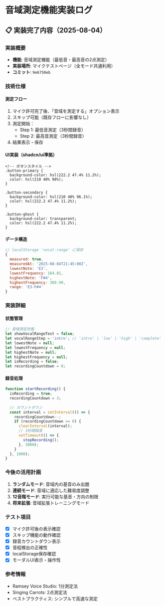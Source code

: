 # 音域測定機能実装ログ

## 📋 実装完了内容（2025-08-04）

### **実装概要**
- **機能**: 音域測定機能（最低音・最高音の2点測定）
- **実装場所**: マイクテストページ（全モード共通利用）
- **コミット**: `9e6750eb`

### **技術仕様**

#### **測定フロー**
1. マイク許可完了後、「音域を測定する」オプション表示
2. スキップ可能（既存フローに影響なし）
3. 測定開始：
   - Step 1: 最低音測定（3秒間録音）
   - Step 2: 最高音測定（3秒間録音）
4. 結果表示・保存

#### **UI実装（shadcn/ui準拠）**
```svelte
<!-- ボタンスタイル -->
.button-primary {
  background-color: hsl(222.2 47.4% 11.2%);
  color: hsl(210 40% 98%);
}

.button-secondary {
  background-color: hsl(210 40% 96.1%);
  color: hsl(222.2 47.4% 11.2%);
}

.button-ghost {
  background-color: transparent;
  color: hsl(222.2 47.4% 11.2%);
}
```

#### **データ構造**
```javascript
// localStorage 'vocal-range' に保存
{
  measured: true,
  measuredAt: '2025-08-04T21:45:00Z',
  lowestNote: 'E3',
  lowestFrequency: 164.81,
  highestNote: 'F#4', 
  highestFrequency: 369.99,
  range: 'E3-F#4'
}
```

### **実装詳細**

#### **状態管理**
```javascript
// 音域測定状態
let showVocalRangeTest = false;
let vocalRangeStep = 'intro'; // 'intro' | 'low' | 'high' | 'complete'
let lowestNote = null;
let lowestFrequency = null;
let highestNote = null;
let highestFrequency = null;
let isRecording = false;
let recordingCountdown = 0;
```

#### **録音処理**
```javascript
function startRecording() {
  isRecording = true;
  recordingCountdown = 3;
  
  // カウントダウン
  const interval = setInterval(() => {
    recordingCountdown--;
    if (recordingCountdown <= 0) {
      clearInterval(interval);
      // 3秒間録音
      setTimeout(() => {
        stopRecording();
      }, 3000);
    }
  }, 1000);
}
```

### **今後の活用計画**
1. **ランダムモード**: 音域内の基音のみ出題
2. **連続モード**: 音域に適応した難易度調整
3. **12音階モード**: 実行可能な基音・方向の制限
4. **将来拡張**: 音域拡張トレーニングモード

### **テスト項目**
- [x] マイク許可後の表示確認
- [x] スキップ機能の動作確認
- [x] 録音カウントダウン表示
- [x] 音程検出の正確性
- [x] localStorage保存確認
- [x] モーダルUI表示・操作性

### **参考情報**
- Ramsey Voice Studio: 1分測定法
- Singing Carrots: 2点測定法
- ベストプラクティス: シンプルで高速な測定
